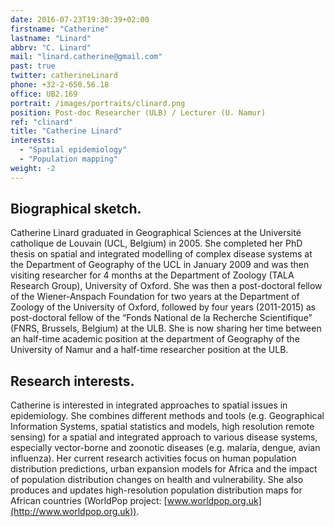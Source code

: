 ```yaml
---
date: 2016-07-23T19:30:39+02:00
firstname: "Catherine"
lastname: "Linard"
abbrv: "C. Linard"
mail: "linard.catherine@gmail.com"
past: true
twitter: catherineLinard
phone: +32-2-650.56.18
office: UB2.169
portrait: /images/portraits/clinard.png
position: Post-doc Researcher (ULB) / Lecturer (U. Namur)
ref: "clinard"
title: "Catherine Linard"
interests:
  - "Spatial epidemiology"
  - "Population mapping"
weight: -2
---
```


## Biographical sketch. 

Catherine Linard graduated in Geographical Sciences at the Université catholique de Louvain (UCL, Belgium) in 2005. She completed her PhD thesis on spatial and integrated modelling of complex disease systems at the Department of Geography of the UCL in January 2009 and was then visiting researcher for 4 months at the Department of Zoology (TALA Research Group), University of Oxford. She was then a post-doctoral fellow of the Wiener-Anspach Foundation for two years at the Department of Zoology of the University of Oxford, followed by four years (2011-2015) as post-doctoral fellow of the “Fonds National de la Recherche Scientifique” (FNRS, Brussels, Belgium) at the ULB. She is now sharing her time between an half-time academic position at the department of Geography of the University of Namur and a half-time researcher position at the ULB.

## Research interests.  

Catherine is interested in integrated approaches to spatial issues in epidemiology. She combines different methods and tools (e.g. Geographical Information Systems, spatial statistics and models, high resolution remote sensing) for a spatial and integrated approach to various disease systems, especially vector-borne and zoonotic diseases (e.g. malaria, dengue, avian influenza). Her current research activities focus on human population distribution predictions, urban expansion models for Africa and the impact of population distribution changes on health and vulnerability. She also produces and updates high-resolution population distribution maps for African countries (WorldPop project: [www.worldpop.org.uk](http://www.worldpop.org.uk)).
